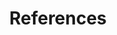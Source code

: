 ---
title: References
routable: false
taxonomy:
  tag: links
items:
  - headline: References
    byline: 
      text: >
        Sidebar Right is useful for References and Footnotes. On Mobile this
        section sits below page content.
    type: list-disc
    links:
      - text: Sidebar Left
        url: /sidebars/sidebar-left
        description: This description is optional.
      - text: Sidebar Right
        url: /sidebars/sidebar-right
        # description: Another descriptive text
      - text: An entry without a link
        description: Just in case you need the sidebar for something else.
  - headline: list-decimal
    type: list-decimal
    byline:
      text: >
        Example of a step-by-step tutorial.
    links:
      - # url: '#'
        text: "Decide you're hungry"
        description: |
          Maecenas vitae congue pharetra ipsum
      - url: '#'
        text: Steal an egg
        description: |
          Maecenas vitae orci feugiat pharetra 
      - url: '#'
        text: Make an omelette
        description: |
          Maecenas vitae orci feugiat pharetra
  - headline: list-none
    type: list-none
    links:
      - url: '#'
        text: First Pellentesque lectus gravida blandit
        description: |
          Maecenas vitae congue pharetra ipsum
      - url: '#'
        text: Second ipsum
        description: |
          Maecenas vitae orci feugiat pharetra 
      - url: '#'
        text: Third Phasellus nibh congue
        description: |
          Maecenas vitae orci feugiat pharetra
---
